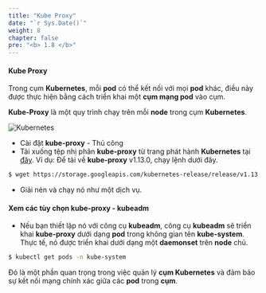 ```yaml
---
title: "Kube Proxy"
date: "`r Sys.Date()`"
weight: 8
chapter: false
pre: "<b> 1.8 </b>"
---
```


#### Kube Proxy

Trong cụm **Kubernetes**, mỗi **pod** có thể kết nối với mọi **pod** khác, điều này được thực hiện bằng cách triển khai một **cụm mạng pod** vào cụm.

**Kube-Proxy** là một quy trình chạy trên mỗi **node** trong cụm **Kubernetes**.

![Kubernetes](/EKS-Workshop-1/images/4/0008.png?featherlight=false&width=60pc)

- Cài đặt **kube-proxy** - Thủ công
- Tải xuống tệp nhị phân **kube-proxy** từ trang phát hành **Kubernetes** tại [đây](kube-proxy). Ví dụ: Để tải về **kube-proxy** v1.13.0, chạy lệnh dưới đây.

```bash
$ wget https://storage.googleapis.com/kubernetes-release/release/v1.13.0/bin/linux/amd64/kube-proxy
```

- Giải nén và chạy nó như một dịch vụ.

#### Xem các tùy chọn **kube-proxy** - **kubeadm**

- Nếu bạn thiết lập nó với công cụ **kubeadm**, công cụ **kubeadm** sẽ triển khai **kube-proxy** dưới dạng **pod** trong không gian tên **kube-system**. Thực tế, nó được triển khai dưới dạng một **daemonset** trên **node** chủ.

```bash
$ kubectl get pods -n kube-system
```

Đó là một phần quan trọng trong việc quản lý **cụm Kubernetes** và đảm bảo sự kết nối mạng chính xác giữa các **pod** trong **cụm**.